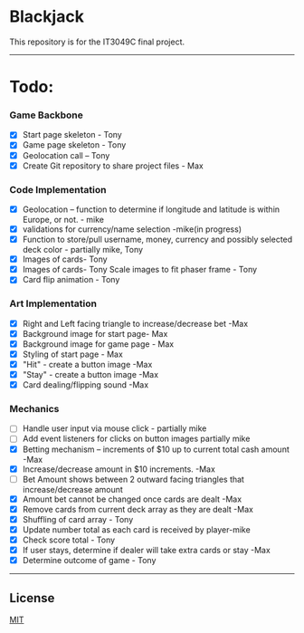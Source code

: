 # Blackjack

This repository is for the IT3049C final project.

---
# Todo:

### Game Backbone
- [x] Start page skeleton - Tony 
- [x] Game page skeleton - Tony 
- [x] Geolocation call – Tony 
- [x] Create Git repository to share project files - Max 

### Code Implementation
- [x] Geolocation – function to determine if longitude and latitude is within Europe, or not. - mike
- [x] validations for currency/name selection -mike(in progress)
- [X] Function to store/pull username, money, currency and possibly selected deck color - partially mike, Tony
- [x] Images of cards- Tony 
- [x] Images of cards- Tony Scale images to fit phaser frame - Tony 
- [X] Card flip animation - Tony

### Art Implementation

- [x] Right and Left facing triangle to increase/decrease bet  -Max
- [x] Background image for start page- Max 
- [x] Background image for game page - Max 
- [x] Styling of start page - Max 
- [x] "Hit" - create a button image -Max
- [x] "Stay" - create a button image -Max
- [x] Card dealing/flipping sound -Max

### Mechanics
- [ ] Handle user input via mouse click - partially mike
- [ ] Add event listeners for clicks on button images partially mike
- [x] Betting mechanism – increments of $10 up to current total cash amount -Max
- [x] Increase/decrease amount in $10 increments. -Max
- [ ] Bet Amount shows between 2 outward facing triangles that increase/decrease amount 
- [x] Amount bet cannot be changed once cards are dealt -Max
- [x] Remove cards from current deck array as they are dealt -Max
- [x] Shuffling of card array - Tony 
- [x] Update number total as each card is received by player-mike
- [x] Check score total - Tony 
- [x] If user stays, determine if dealer will take extra cards or stay -Max
- [x] Determine outcome of game - Tony

---

## License
[MIT](https://choosealicense.com/licenses/mit/)